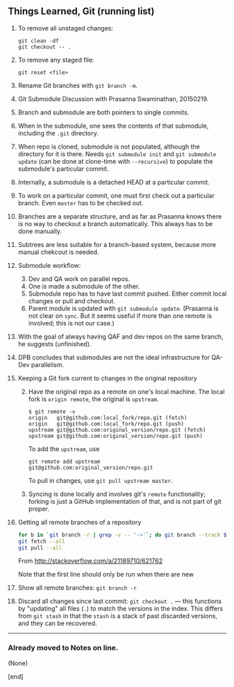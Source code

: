 ## Things Learned, Git (running list)

 1. To remove all unstaged changes:

        git clean -df
        git checkout -- .

 1. To remove any staged file:
 
        git reset <file>

 1. Rename Git branches with `git branch -m`.

 1. Git Submodule Discussion with Prasanna Swaminathan, 20150219.

   2. Branch and submodule are both pointers to single commits.
   2. When in the submodule, one sees the contents of that submodule, including the `.git` directory.
   2. When repo is cloned, submodule is not populated, although the directory for it is there. Needs `git submodule init` and `git submodule update` (can be done at clone-time with `--recursive`) to populate the submodule's particular commit. 
   2. Internally, a submodule is a detached HEAD at a particular commit.
   2. To work on a particular commit, one must first check out a particular branch. Even `master` has to be checked out.
   2. Branches are a separate structure, and as far as Prasanna knows there is no way to checkout a branch automatically.  This always has to be done manually.
   2. Subtrees are less suitable for a branch-based system, because more manual chekcout is needed.
   2. Submodule workflow:

      3. Dev and QA work on parallel repos.
      3. One is made a submodule of the other. 
      3. Submodule repo has to have last commit pushed. Either commit local changes or pull and checkout.
      3. Parent module is updated with `git submodule update`. (Prasanna is not clear on `sync`. But it seems useful if more than one remote is involved; this is not our case.)

   2. With the goal of always having QAF and dev repos on the same branch, he suggests (unfinished).
   2. DPB concludes that submodules are not the ideal infrastructure for QA-Dev parallelism.


 1. Keeping a Git fork current to changes in the original repository

    2. Have the original repo as a remote on one's local machine. The local fork is `origin remote`, the original is `upstream`.

       ```
       $ git remote -v
       origin	git@github.com:local_fork/repo.git (fetch)
       origin	git@github.com:local_fork/repo.git (push)
       upstream	git@github.com:original_version/repo.git (fetch)
       upstream	git@github.com:original_version/repo.git (push)
       ```
    
       To add the `upstream`, use
       
       ```
       git remote add upstream git@github.com:original_version/repo.git
       ```

       To pull in changes, use `git pull upstream master`.

    2. Syncing is done locally and involves git's `remote` functionality; forking is just a GitHub implementation of that, and is not part of git proper. 

 1. Getting all remote branches of a repository

    ```bash
    for b in `git branch -r | grep -v -- '->'`; do git branch --track ${b##origin/} $b; done
    git fetch --all
    git pull --all
    ```
    
    From http://stackoverflow.com/a/21189710/621762
    
    Note that the first line should only be run when there are new 

 1. Show all remote branches: `git branch -r`
 
 1. Discard all changes since last commit: `git checkout .` — this functions by "updating" all files (`.`) to match the versions in the index. This differs from `git stash` in that the `stash` is a stack of past discarded versions, and they can be recovered.

---

### Already moved to Notes on line.

(None)

[end]
